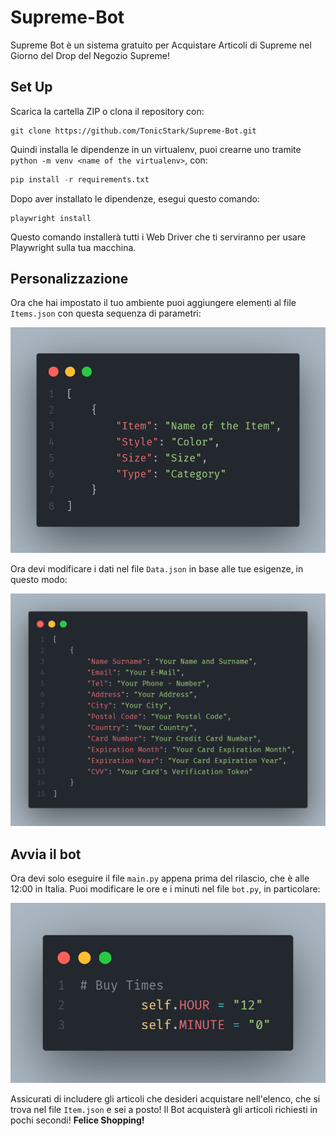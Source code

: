 # Supreme-Bot
Supreme Bot è un sistema gratuito per Acquistare Articoli di Supreme nel Giorno del Drop del Negozio Supreme!

## Set Up
Scarica la cartella ZIP o clona il repository con:
```
git clone https://github.com/TonicStark/Supreme-Bot.git
```

Quindi installa le dipendenze in un virtualenv, puoi crearne uno tramite `python -m venv <name of the virtualenv>`, con:
```python
pip install -r requirements.txt
```

Dopo aver installato le dipendenze, esegui questo comando:
```
playwright install
```
Questo comando installerà tutti i Web Driver che ti serviranno per usare Playwright sulla tua macchina.

## Personalizzazione
Ora che hai impostato il tuo ambiente puoi aggiungere elementi al file `Items.json` con questa sequenza di parametri:

!["code"](../img/code.png)

Ora devi modificare i dati nel file `Data.json` in base alle tue esigenze, in questo modo:

!["code"](../img/code2.png)

## Avvia il bot
Ora devi solo eseguire il file `main.py` appena prima del rilascio, che è alle 12:00 in Italia. Puoi modificare le ore e i minuti nel file `bot.py`, in particolare:

!["code"](../img/code3.png)

Assicurati di includere gli articoli che desideri acquistare nell'elenco, che si trova nel file `Item.json` e sei a posto! Il Bot acquisterà gli articoli richiesti in pochi secondi! **Felice Shopping!**